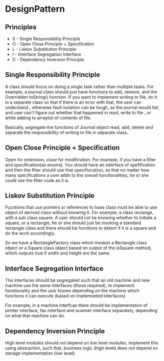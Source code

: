 # DesignPattern

## Principles
 - S - Single Responsibility Principle
 - O - Open Close Principle + Specification
 - L - Liskov Substitution Principle
 - I - Interface Segregation Interface
 - D - Dependency Inversion Principle 


## Single Responsibility Principle

A class should focus on doing a single task rather than multiple tasks. For example, a journal class should just have functions to add, remove, and the Overridden toString() function.
If you want to implement writing to file, do it in a separate class so that if there is an error with that, the user can understand , otherwise fault isolation can be tough, as the journal would fail, and user can't figure out whether that happened in read, write to file , or while adding to arraylist of contents of file.

Basically, segregate the functions of Journal object read, add, delete and separate the responsibility of writing to file in separate class.

## Open Close Principle + Specification

Open for extension, close for modification. For example, if you have a filter and specification(as enums).
You should have an interface of spefification and then the filter should use that specifiocation, so that no matter how many specifications a user adds to the overall functionalities, he or she could use the filter code as it is.


## Liskov Substitution Principle

Fucntions that use pointers or references to base class must be able to use object of derived class without knowing it. For example, a class rectange, with a sub class square. A user should not be knowing whether to initiate a square, or a rectangle, he or she should just be invoking a standard rectangle class and there should be fucntions to detect if it is a square and do the work accordingly.

So we have a RectangleFactory class which invokes a Rectangle class object or a Square class object based on output of the isSquare method, which outputs true if width and height are the same.

## Interface Segregation Interface

The interfaces should be segregated such that an old machine and new machine use the same interfaces (those required), to implement fucntionality and the user knows depending on the machine which functions it can execute (based on implemneted interfaces).

For example, in a machine interfcae there should be implementation of printer interface, fax interface and scanner interface separately, depending on what that machine can do.

## Dependency Inversion Principle 

High level modules should not depend on low level modules. Implement this using abstraction, such that, business logic (high level) does not depend on storage implementation (low level). 